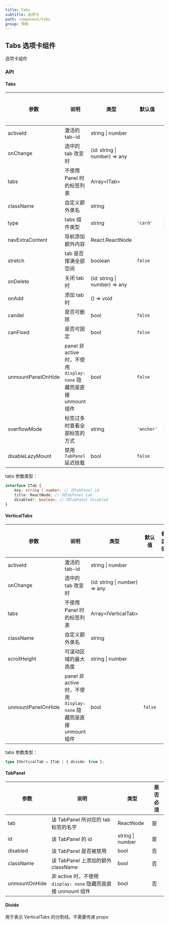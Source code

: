 ```yaml
---
title: Tabs
subtitle: 选项卡
path: component/tabs
group: 导航
---
```


## Tabs 选项卡组件

选项卡组件

### API

#### Tabs

| 参数               | 说明                                                                 | 类型                          | 默认值     | 备选值                 | 是否必须 |
| ------------------ | -------------------------------------------------------------------- | ----------------------------- | ---------- | ---------------------- | -------- |
| activeId           | 激活的 tab-id                                                        | string \| number              |            |                        | 是       |
| onChange           | 选中的 tab 改变时                                                    | (id: string \| number) => any |            |                        | 是       |
| tabs               | 不使用 Panel 时的标签列表                                            | Array<ITab\>                  |            |                        | 否       |
| className          | 自定义额外类名                                                       | string                        |            |                        | 否       |
| type               | tabs 组件类型                                                        | string                        | `'card'`   | `'normal'`, `'button'` | 否       |
| navExtraContent    | 导航添加额外内容                                                     | React.ReactNode               |            |                        | 否       |
| stretch            | tab 是否撑满全部空间                                                 | boolean                       | `false`    |                        | 否       |
| onDelete           | 关闭 tab 时                                                          | (id: string \| number) => any |            |                        | 否       |
| onAdd              | 添加 tab 时                                                          | () => void           |            |                        | 否       |
| candel             | 是否可删除                                                           | bool                          | `false`    |                        | 否       |
| canFixed           | 是否可固定                                                          | bool                          | `false`    |                        | 否       |
| unmountPanelOnHide | panel 非 active 时，不使用 `display: none` 隐藏而是直接 unmount 组件 | bool                          | `false`    |                        | 否       |
| overflowMode       | 标签过多时查看全部标签的方式                                         | string                        | `'anchor'` | `'slide'`               | 否       |
| disableLazyMount   | 禁用 `TabPanel` 延迟挂载                                           | bool                          | `false`    |                         | 否       | 

tabs 参数类型：

```ts
interface ITab {
	key: string | number; // 同TabPanel id
	title: ReactNode; // 同TabPanel tab
	disabled?: boolean; // 同TabPanel disabled
}
```

#### VerticalTabs

| 参数               | 说明                                                                 | 类型                          | 默认值  | 备选值 | 是否必须 |
| ------------------ | -------------------------------------------------------------------- | ----------------------------- | ------- | ------ | -------- |
| activeId           | 激活的 tab-id                                                        | string \| number              |         |        | 是       |
| onChange           | 选中的 tab 改变时                                                    | (id: string \| number) => any |         |        | 是       |
| tabs               | 不使用 Panel 时的标签列表                                            | Array<IVerticalTab\>          |         |        | 否       |
| className          | 自定义额外类名                                                       | string                        |         |        | 否       |
| scrollHeight       | 可滚动区域的最大高度                                                 | string \| number              |         |        | 否       |
| unmountPanelOnHide | panel 非 active 时，不使用 `display: none` 隐藏而是直接 unmount 组件 | bool                          | `false` |        | no       |

tabs 参数类型：

```ts
type IVerticalTab = ITab | { divide: true };
```

#### TabPanel

| 参数          | 说明                                                           | 类型             | 是否必须 |
| ------------- | -------------------------------------------------------------- | ---------------- | -------- |
| tab           | 该 TabPanel 所对应的 tab 标签的名字                            | ReactNode        | 是       |
| id            | 该 TabPanel 的 id                                              | string \| number | 是       |
| disabled      | 该 TabPanel 是否被禁用                                         | bool             | 否       |
| className     | 该 TabPanel 上添加的额外 className                             | bool             | 否       |
| unmountOnHide | 非 active 时，不使用 `display: none` 隐藏而是直接 unmount 组件 | bool             | 否       |

#### Divide

用于表示 VerticalTabs 的分割线，不需要传递 props
